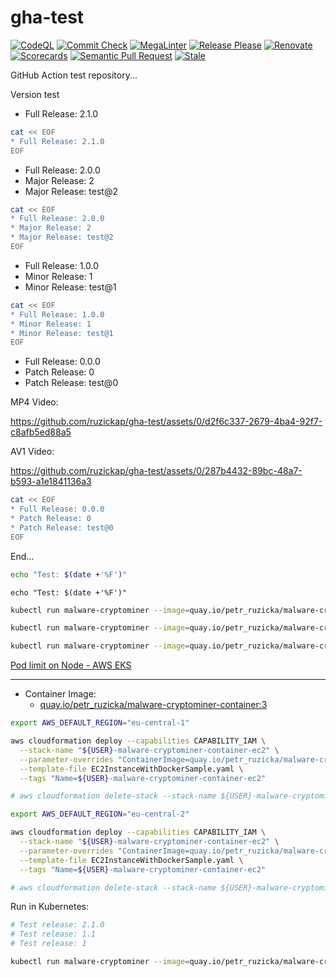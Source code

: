 # gha-test

[![CodeQL](https://github.com/ruzickap/gha-test/actions/workflows/codeql.yml/badge.svg)](https://github.com/ruzickap/gha-test/actions/workflows/codeql.yml)
[![Commit Check](https://github.com/ruzickap/gha-test/actions/workflows/commit-check.yml/badge.svg)](https://github.com/ruzickap/gha-test/actions/workflows/commit-check.yml)
[![MegaLinter](https://github.com/ruzickap/gha-test/actions/workflows/mega-linter.yml/badge.svg)](https://github.com/ruzickap/gha-test/actions/workflows/mega-linter.yml)
[![Release Please](https://github.com/ruzickap/gha-test/actions/workflows/release-please.yml/badge.svg)](https://github.com/ruzickap/gha-test/actions/workflows/release-please.yml)
[![Renovate](https://github.com/ruzickap/gha-test/actions/workflows/renovate.yml/badge.svg)](https://github.com/ruzickap/gha-test/actions/workflows/renovate.yml)
[![Scorecards](https://github.com/ruzickap/gha-test/actions/workflows/scorecards.yml/badge.svg)](https://github.com/ruzickap/gha-test/actions/workflows/scorecards.yml)
[![Semantic Pull Request](https://github.com/ruzickap/gha-test/actions/workflows/semantic-pull-request.yml/badge.svg)](https://github.com/ruzickap/gha-test/actions/workflows/semantic-pull-request.yml)
[![Stale](https://github.com/ruzickap/gha-test/actions/workflows/stale.yml/badge.svg)](https://github.com/ruzickap/gha-test/actions/workflows/stale.yml)

GitHub Action test repository...

Version test

[//]: # (x-release-please-start-version)

* Full Release: 2.1.0

```bash
cat << EOF
* Full Release: 2.1.0
EOF
```

[//]: # (x-release-please-end)

[//]: # (x-release-please-start-major)

* Full Release: 2.0.0
* Major Release: 2
* Major Release: test@2

```bash
cat << EOF
* Full Release: 2.0.0
* Major Release: 2
* Major Release: test@2
EOF
```

[//]: # (x-release-please-end)

[//]: # (x-release-please-start-minor)

* Full Release: 1.0.0
* Minor Release: 1
* Minor Release: test@1

```bash
cat << EOF
* Full Release: 1.0.0
* Minor Release: 1
* Minor Release: test@1
EOF
```

[//]: # (x-release-please-end)

[//]: # (x-release-please-start-patch)

* Full Release: 0.0.0
* Patch Release: 0
* Patch Release: test@0

MP4 Video:

<https://github.com/ruzickap/gha-test/assets/0/d2f6c337-2679-4ba4-92f7-c8afb5ed88a5>

AV1 Video:

<https://github.com/ruzickap/gha-test/assets/0/287b4432-89bc-48a7-b593-a1e1841136a3>

```bash
cat << EOF
* Full Release: 0.0.0
* Patch Release: 0
* Patch Release: test@0
EOF
```

[//]: # (x-release-please-end)

End...

```bash
echo "Test: $(date +'%F')"
```

```shell
echo "Test: $(date +'%F')"
```

<!-- x-release-please-start-version -->
```bash
kubectl run malware-cryptominer --image=quay.io/petr_ruzicka/malware-cryptominer-container:2.1.0
```
<!-- x-release-please-end -->

<!-- x-release-please-start-major -->
```bash
kubectl run malware-cryptominer --image=quay.io/petr_ruzicka/malware-cryptominer-container:2
```
<!-- x-release-please-end -->

<!-- x-release-please-start-minor -->
```bash
kubectl run malware-cryptominer --image=quay.io/petr_ruzicka/malware-cryptominer-container:1.1
```
<!-- x-release-please-end -->

[Pod limit on Node - AWS EKS](https://stackoverflow.com/questions/57970896/pod-limit-on-node-aws-eks/57971006)

---

* Container Image:
  * [quay.io/petr_ruzicka/malware-cryptominer-container:3](https://quay.io/petr_ruzicka/malware-cryptominer-container:2.0.0)<!-- x-release-please-start-version -->

<!-- x-release-please-start-version -->

```bash
export AWS_DEFAULT_REGION="eu-central-1"

aws cloudformation deploy --capabilities CAPABILITY_IAM \
  --stack-name "${USER}-malware-cryptominer-container-ec2" \
  --parameter-overrides "ContainerImage=quay.io/petr_ruzicka/malware-cryptominer-container:2.1.0" \
  --template-file EC2InstanceWithDockerSample.yaml \
  --tags "Name=${USER}-malware-cryptominer-container-ec2"

# aws cloudformation delete-stack --stack-name ${USER}-malware-cryptominer-container-ec2
```

<!-- x-release-please-end -->

<!-- x-release-please-start-major -->

```bash
export AWS_DEFAULT_REGION="eu-central-2"

aws cloudformation deploy --capabilities CAPABILITY_IAM \
  --stack-name "${USER}-malware-cryptominer-container-ec2" \
  --parameter-overrides "ContainerImage=quay.io/petr_ruzicka/malware-cryptominer-container:2" \
  --template-file EC2InstanceWithDockerSample.yaml \
  --tags "Name=${USER}-malware-cryptominer-container-ec2"

# aws cloudformation delete-stack --stack-name ${USER}-malware-cryptominer-container-ec2
```

<!-- x-release-please-end -->

Run in Kubernetes:

<!-- x-release-please-start-version -->

```bash
# Test release: 2.1.0
# Test release: 1.1
# Test release: 1

kubectl run malware-cryptominer --image=quay.io/petr_ruzicka/malware-cryptominer-container:2.1.0
```

<!-- x-release-please-end -->
